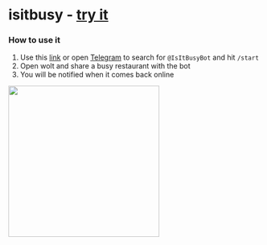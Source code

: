 # isitbusy - [try it](https://t.me/IsItBusyBot)

### How to use it
1. Use this [link](https://t.me/IsItBusyBot) or open [Telegram](https://web.telegram.org/) to search for `@IsItBusyBot` and hit `/start`
2. Open wolt and share a busy restaurant with the bot
3. You will be notified when it comes back online

<a href='https://youtu.be/jZCJEwmy0vk'>
  <img src="https://user-images.githubusercontent.com/5776439/132054460-17365489-d86b-4776-8927-a32665c3af9d.jpeg" width="300" >
</a>

